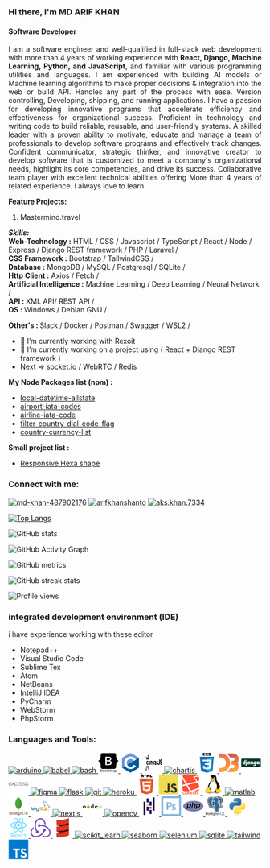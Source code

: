 <!-- ![Software Developer](https://media-exp1.licdn.com/dms/image/C5616AQHVCoi3gg2_PA/profile-displaybackgroundimage-shrink_200_800/0/1641114394172?e=1646870400&v=beta&t=YsJW3HBvfAl_qYjr-8F8qrpZUJ7R9mXE1MNO0m6dUwk) -->

### Hi there, I'm MD ARIF KHAN
#### Software Developer

<p style="text-align: justify;">
I am a software engineer and well-qualified in full-stack web development with more than 4 years of working experience with <b>React, Django, Machine Learning, Python, and JavaScript</b>, and familiar with various programming utilities and languages. I am experienced with building AI models or Machine learning algorithms to make proper decisions & integration into the web or build API. Handles any part of the process with ease. Version controlling, Developing, shipping, and running applications. I have a passion for developing innovative programs that accelerate efficiency and effectiveness for organizational success. Proficient in technology and writing code to build reliable, reusable, and user-friendly systems. A skilled leader with a proven ability to motivate, educate and manage a team of professionals to develop software programs and effectively track changes. Confident communicator, strategic thinker, and innovative creator to develop software that is customized to meet a company's organizational needs, highlight its core competencies, and drive its success. Collaborative team player with excellent technical abilities offering More than 4 years of related experience. I always love to learn.
</p>

<b> Feature Projects: </b>
<ol>
  <li>Mastermind.travel</li>
</ol>

<i><b> Skills:</b></i> <br />
  <b>Web-Technology :</b> HTML / CSS / Javascript / TypeScript / React /  Node / Express / Django REST framework / PHP / Laravel /  <br />
  <b>CSS Framework :</b> Bootstrap / TailwindCSS / <br />
  <b>Database :</b> MongoDB / MySQL / Postgresql / SQLite / <br />
  <b>Http Client :</b> Axios / Fetch /   <br/>
  <b>Artificial Intelligence :</b> Machine Learning / Deep Learning / Neural Network / <br/>
  <b>API : </b> XML API/ REST API / <br/> 
  <b>OS : </b> Windows / Debian GNU / <br/>
  
  <b>Other's : </b> Slack  / Docker / Postman / Swagger / WSL2 /<br/>
  
- 🔭 I’m currently working with Rexoit
- 🌱 I’m currently working on a project using ( React + Django REST framework ) <br/>
- Next => socket.io / WebRTC / Redis 

<b>My Node Packages list (npm) :</b>
<ul>
  <li> <a href='https://www.npmjs.com/package/local-datetime-allstate'> local-datetime-allstate </a> </li>
  <li> <a href='https://www.npmjs.com/package/airport-iata-codes'> airport-iata-codes </a> </li>
  <li> <a href='https://www.npmjs.com/package/airline-iata-code'> airline-iata-code </a> </li>
  <li> <a href='https://www.npmjs.com/package/filter-country-dial-code-flag'> filter-country-dial-code-flag </a> </li>
  <li> <a href='https://www.npmjs.com/package/country-currency-list'> country-currency-list </a> </li>
  
</ul>

<b>Small project list :</b>
<ul>
  <li> <a href='https://vocal-faloodeh-0a82dd.netlify.app/'> Responsive Hexa shape </a> </li>
</ul>


<h3 align="left">Connect with me:</h3>
<p align="left">
  <a href="https://linkedin.com/in/md-khan-487902176" target="blank"><img align="center" src="https://raw.githubusercontent.com/rahuldkjain/github-profile-readme-generator/master/src/images/icons/Social/linked-in-alt.svg" alt="md-khan-487902176" height="30" width="40" /></a>
  <a href="https://stackoverflow.com/users/arifkhanshanto" target="blank"><img align="center" src="https://raw.githubusercontent.com/rahuldkjain/github-profile-readme-generator/master/src/images/icons/Social/stack-overflow.svg" alt="arifkhanshanto" height="30" width="40" /></a>
  <a href="https://fb.com/aks.khan.7334" target="blank"><img align="center" src="https://raw.githubusercontent.com/rahuldkjain/github-profile-readme-generator/master/src/images/icons/Social/facebook.svg" alt="aks.khan.7334" height="30" width="40" /></a>
</p>


[![Top Langs](https://github-readme-stats.vercel.app/api/top-langs/?username=arifkhan-silicornya&langs_count=15)](https://github.com/anuraghazra/github-readme-stats)



![GitHub stats](https://github-readme-stats.vercel.app/api?username=arifkhan-silicornya&show_icons=true&count_private=true&theme=dracula)  

![GitHub Activity Graph](https://activity-graph.herokuapp.com/graph?username=arifkhan-silicornya)  

![GitHub metrics](https://metrics.lecoq.io/arifkhan-silicornya)  

![GitHub streak stats](https://github-readme-streak-stats.herokuapp.com/?user=arifkhan-silicornya)  

![Profile views](https://gpvc.arturio.dev/arifkhan-silicornya)  


<h3>integrated development environment (IDE)</h3>
  <p>i have experience working with these editor</p>
  <ul>
    <li>Notepad++</li>
    <li>Visual Studio Code</li>
    <li>Sublime Tex</li>
    <li>Atom</li>
    <li>NetBeans</li>
    <li>IntelliJ IDEA</li>
    <li>PyCharm</li>
    <li>WebStorm</li>
    <li>PhpStorm</li>
  </ul>

<h3 align="left">Languages and Tools:</h3>
<p align="left"> <a href="https://www.arduino.cc/" target="_blank" rel="noreferrer"> <img src="https://cdn.worldvectorlogo.com/logos/arduino-1.svg" alt="arduino" width="40" height="40"/> </a> <a href="https://babeljs.io/" target="_blank" rel="noreferrer"> <img src="https://www.vectorlogo.zone/logos/babeljs/babeljs-icon.svg" alt="babel" width="40" height="40"/> </a> <a href="https://www.gnu.org/software/bash/" target="_blank" rel="noreferrer"> <img src="https://www.vectorlogo.zone/logos/gnu_bash/gnu_bash-icon.svg" alt="bash" width="40" height="40"/> </a> <a href="https://getbootstrap.com" target="_blank" rel="noreferrer"> <img src="https://raw.githubusercontent.com/devicons/devicon/master/icons/bootstrap/bootstrap-plain-wordmark.svg" alt="bootstrap" width="40" height="40"/> </a> <a href="https://www.cprogramming.com/" target="_blank" rel="noreferrer"> <img src="https://raw.githubusercontent.com/devicons/devicon/master/icons/c/c-original.svg" alt="c" width="40" height="40"/> </a> <a href="https://canvasjs.com" target="_blank" rel="noreferrer"> <img src="https://raw.githubusercontent.com/Hardik0307/Hardik0307/master/assets/canvasjs-charts.svg" alt="canvasjs" width="40" height="40"/> </a> <a href="https://www.chartjs.org" target="_blank" rel="noreferrer"> <img src="https://www.chartjs.org/media/logo-title.svg" alt="chartjs" width="40" height="40"/> </a> <a href="https://www.w3schools.com/css/" target="_blank" rel="noreferrer"> <img src="https://raw.githubusercontent.com/devicons/devicon/master/icons/css3/css3-original-wordmark.svg" alt="css3" width="40" height="40"/> </a> <a href="https://d3js.org/" target="_blank" rel="noreferrer"> <img src="https://raw.githubusercontent.com/devicons/devicon/master/icons/d3js/d3js-original.svg" alt="d3js" width="40" height="40"/> </a> <a href="https://www.djangoproject.com/" target="_blank" rel="noreferrer"> <img src="https://raw.githubusercontent.com/devicons/devicon/master/icons/django/django-original.svg" alt="django" width="40" height="40"/> </a> <a href="https://expressjs.com" target="_blank" rel="noreferrer"> <img src="https://raw.githubusercontent.com/devicons/devicon/master/icons/express/express-original-wordmark.svg" alt="express" width="40" height="40"/> </a> <a href="https://www.figma.com/" target="_blank" rel="noreferrer"> <img src="https://www.vectorlogo.zone/logos/figma/figma-icon.svg" alt="figma" width="40" height="40"/> </a> <a href="https://flask.palletsprojects.com/" target="_blank" rel="noreferrer"> <img src="https://www.vectorlogo.zone/logos/pocoo_flask/pocoo_flask-icon.svg" alt="flask" width="40" height="40"/> </a> <a href="https://git-scm.com/" target="_blank" rel="noreferrer"> <img src="https://www.vectorlogo.zone/logos/git-scm/git-scm-icon.svg" alt="git" width="40" height="40"/> </a> <a href="https://heroku.com" target="_blank" rel="noreferrer"> <img src="https://www.vectorlogo.zone/logos/heroku/heroku-icon.svg" alt="heroku" width="40" height="40"/> </a> <a href="https://www.w3.org/html/" target="_blank" rel="noreferrer"> <img src="https://raw.githubusercontent.com/devicons/devicon/master/icons/html5/html5-original-wordmark.svg" alt="html5" width="40" height="40"/> </a> <a href="https://developer.mozilla.org/en-US/docs/Web/JavaScript" target="_blank" rel="noreferrer"> <img src="https://raw.githubusercontent.com/devicons/devicon/master/icons/javascript/javascript-original.svg" alt="javascript" width="40" height="40"/> </a> <a href="https://laravel.com/" target="_blank" rel="noreferrer"> <img src="https://raw.githubusercontent.com/devicons/devicon/master/icons/laravel/laravel-plain-wordmark.svg" alt="laravel" width="40" height="40"/> </a> <a href="https://www.linux.org/" target="_blank" rel="noreferrer"> <img src="https://raw.githubusercontent.com/devicons/devicon/master/icons/linux/linux-original.svg" alt="linux" width="40" height="40"/> </a> <a href="https://www.mathworks.com/" target="_blank" rel="noreferrer"> <img src="https://upload.wikimedia.org/wikipedia/commons/2/21/Matlab_Logo.png" alt="matlab" width="40" height="40"/> </a> <a href="https://www.mongodb.com/" target="_blank" rel="noreferrer"> <img src="https://raw.githubusercontent.com/devicons/devicon/master/icons/mongodb/mongodb-original-wordmark.svg" alt="mongodb" width="40" height="40"/> </a> <a href="https://www.mysql.com/" target="_blank" rel="noreferrer"> <img src="https://raw.githubusercontent.com/devicons/devicon/master/icons/mysql/mysql-original-wordmark.svg" alt="mysql" width="40" height="40"/> </a> <a href="https://nextjs.org/" target="_blank" rel="noreferrer"> <img src="https://cdn.worldvectorlogo.com/logos/nextjs-2.svg" alt="nextjs" width="40" height="40"/> </a> <a href="https://nodejs.org" target="_blank" rel="noreferrer"> <img src="https://raw.githubusercontent.com/devicons/devicon/master/icons/nodejs/nodejs-original-wordmark.svg" alt="nodejs" width="40" height="40"/> </a> <a href="https://opencv.org/" target="_blank" rel="noreferrer"> <img src="https://www.vectorlogo.zone/logos/opencv/opencv-icon.svg" alt="opencv" width="40" height="40"/> </a> <a href="https://pandas.pydata.org/" target="_blank" rel="noreferrer"> <img src="https://raw.githubusercontent.com/devicons/devicon/2ae2a900d2f041da66e950e4d48052658d850630/icons/pandas/pandas-original.svg" alt="pandas" width="40" height="40"/> </a> <a href="https://www.photoshop.com/en" target="_blank" rel="noreferrer"> <img src="https://raw.githubusercontent.com/devicons/devicon/master/icons/photoshop/photoshop-line.svg" alt="photoshop" width="40" height="40"/> </a> <a href="https://www.php.net" target="_blank" rel="noreferrer"> <img src="https://raw.githubusercontent.com/devicons/devicon/master/icons/php/php-original.svg" alt="php" width="40" height="40"/> </a> <a href="https://www.postgresql.org" target="_blank" rel="noreferrer"> <img src="https://raw.githubusercontent.com/devicons/devicon/master/icons/postgresql/postgresql-original-wordmark.svg" alt="postgresql" width="40" height="40"/> </a> <a href="https://www.python.org" target="_blank" rel="noreferrer"> <img src="https://raw.githubusercontent.com/devicons/devicon/master/icons/python/python-original.svg" alt="python" width="40" height="40"/> </a> <a href="https://reactjs.org/" target="_blank" rel="noreferrer"> <img src="https://raw.githubusercontent.com/devicons/devicon/master/icons/react/react-original-wordmark.svg" alt="react" width="40" height="40"/> </a> <a href="https://redux.js.org" target="_blank" rel="noreferrer"> <img src="https://raw.githubusercontent.com/devicons/devicon/master/icons/redux/redux-original.svg" alt="redux" width="40" height="40"/> </a> <a href="https://www.scala-lang.org" target="_blank" rel="noreferrer"> <img src="https://raw.githubusercontent.com/devicons/devicon/master/icons/scala/scala-original.svg" alt="scala" width="40" height="40"/> </a> <a href="https://scikit-learn.org/" target="_blank" rel="noreferrer"> <img src="https://upload.wikimedia.org/wikipedia/commons/0/05/Scikit_learn_logo_small.svg" alt="scikit_learn" width="40" height="40"/> </a> <a href="https://seaborn.pydata.org/" target="_blank" rel="noreferrer"> <img src="https://seaborn.pydata.org/_images/logo-mark-lightbg.svg" alt="seaborn" width="40" height="40"/> </a> <a href="https://www.selenium.dev" target="_blank" rel="noreferrer"> <img src="https://raw.githubusercontent.com/detain/svg-logos/780f25886640cef088af994181646db2f6b1a3f8/svg/selenium-logo.svg" alt="selenium" width="40" height="40"/> </a> <a href="https://www.sqlite.org/" target="_blank" rel="noreferrer"> <img src="https://www.vectorlogo.zone/logos/sqlite/sqlite-icon.svg" alt="sqlite" width="40" height="40"/> </a> <a href="https://tailwindcss.com/" target="_blank" rel="noreferrer"> <img src="https://www.vectorlogo.zone/logos/tailwindcss/tailwindcss-icon.svg" alt="tailwind" width="40" height="40"/> </a> <a href="https://www.typescriptlang.org/" target="_blank" rel="noreferrer"> <img src="https://raw.githubusercontent.com/devicons/devicon/master/icons/typescript/typescript-original.svg" alt="typescript" width="40" height="40"/> </a> </p>
